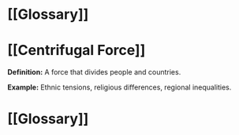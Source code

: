 # [[Glossary]]

# [[Centrifugal Force]] 
**Definition:** A force that divides people and countries.

**Example:**  Ethnic tensions, religious differences, regional inequalities.

# [[Glossary]]